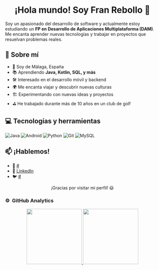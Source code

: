 <body>
    <h1 align=center>¡Hola mundo! Soy Fran Rebollo 👋</h1>
    <p>Soy un apasionado del desarrollo de software y actualmente estoy estudiando un <strong>FP en Desarrollo de Aplicaciones Multiplataforma (DAM)</strong>. Me encanta aprender nuevas tecnologías y trabajar en proyectos que resuelvan problemas reales.</p>
    <h2>🚀 Sobre mí</h2>
    <ul>
        <li>📍 Soy de Málaga, España</li>
        <li>📚 Aprendiendo <strong>Java, Kotlin, SQL, y más</strong></li>
        <li>🛠️ Interesado en el desarrollo móvil y backend</li>
        <li>🌍 Me encanta viajar y descubrir nuevas culturas</li>
        <li>🏗️ Experimentando con nuevas ideas y proyectos</li>
        <li>⛳ He trabajado durante más de 10 años en un club de golf</li>
    </ul>
    <h2>💻 Tecnologías y herramientas</h2>
    <div class="badges">
        <img src="https://img.shields.io/badge/Java-%23ED8B00.svg?style=for-the-badge&logo=openjdk&logoColor=white" alt="Java">
        <img src="https://img.shields.io/badge/Android-3DDC84?style=for-the-badge&logo=android&logoColor=white" alt="Android">
        <img src="https://img.shields.io/badge/python-3670A0?style=for-the-badge&logo=python&logoColor=ffdd54" alt="Python">
        <img src="https://img.shields.io/badge/Git-F05032?style=for-the-badge&logo=git&logoColor=white" alt="Git">
        <img src="https://img.shields.io/badge/MySQL-4479A1?style=for-the-badge&logo=mysql&logoColor=white" alt="MySQL">
    </div>
    <h2>📫 ¡Hablemos!</h2>
    <ul>
        <li>📧 <a href="#">#</a></li>
        <li>🔗 <a href="#">LinkedIn</a></li>
        <li>🐦 <a href="#">#</a></li>
    </ul>
    <p align =center>¡Gracias por visitar mi perfil! 😃</p>

  ### ⚙️ &nbsp;GitHub Analytics

<p align="center">
<a href="https://github.com/franrg19">
  <img height="180em" src="https://github-readme-stats-eight-theta.vercel.app/api?username=franrg19&show_icons=true&theme=algolia&include_all_commits=true&count_private=true"/>
  <img height="180em" src="https://github-readme-stats-eight-theta.vercel.app/api/top-langs/?username=franrg19&layout=compact&langs_count=8&theme=algolia"/>
</a>
</p>
</body>
</html>
